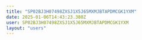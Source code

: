 ```yaml
---
title: "SP02BJ3H07498ZXSJ1X5J65MXMJBTAPDMCGK1YXM"
date: 2025-01-06T14:43:23.380Z
user: SP02BJ3H07498ZXSJ1X5J65MXMJBTAPDMCGK1YXM
layout: "users"
---
```

    